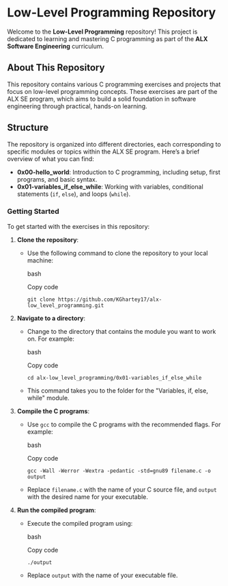# Low-Level Programming Repository

Welcome to the **Low-Level Programming** repository! This project is dedicated to learning and mastering C programming as part of the **ALX Software Engineering** curriculum. 

## About This Repository

This repository contains various C programming exercises and projects that focus on low-level programming concepts. These exercises are part of the ALX SE program, which aims to build a solid foundation in software engineering through practical, hands-on learning.

## Structure

The repository is organized into different directories, each corresponding to specific modules or topics within the ALX SE program. Here’s a brief overview of what you can find:

- **0x00-hello_world**: Introduction to C programming, including setup, first programs, and basic syntax.
- **0x01-variables_if_else_while**: Working with variables, conditional statements (`if`, `else`), and loops (`while`).

### Getting Started

To get started with the exercises in this repository:

1.  **Clone the repository**:

    -   Use the following command to clone the repository to your local machine:

        bash

        Copy code

        `git clone https://github.com/KGhartey17/alx-low_level_programming.git`

2.  **Navigate to a directory**:

    -   Change to the directory that contains the module you want to work on. For example:

        bash

        Copy code

        `cd alx-low_level_programming/0x01-variables_if_else_while`

    -   This command takes you to the folder for the "Variables, if, else, while" module.
3.  **Compile the C programs**:

    -   Use `gcc` to compile the C programs with the recommended flags. For example:

        bash

        Copy code

        `gcc -Wall -Werror -Wextra -pedantic -std=gnu89 filename.c -o output`

    -   Replace `filename.c` with the name of your C source file, and `output` with the desired name for your executable.
4.  **Run the compiled program**:

    -   Execute the compiled program using:

        bash

        Copy code

        `./output`

    -   Replace `output` with the name of your executable file.

